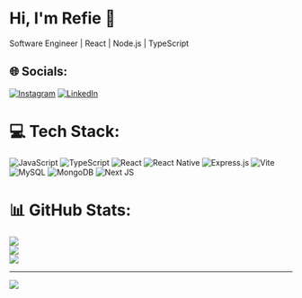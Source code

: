 # Hi, I'm Refie 👋
Software Engineer | React | Node.js | TypeScript  

## 🌐 Socials:
[![Instagram](https://img.shields.io/badge/Instagram-%23E4405F.svg?logo=Instagram&logoColor=white)](https://instagram.com/refi_aldba) [![LinkedIn](https://img.shields.io/badge/LinkedIn-%230077B5.svg?logo=linkedin&logoColor=white)](https://linkedin.com/in/muhammad-refie-aldiba) 

# 💻 Tech Stack:
![JavaScript](https://img.shields.io/badge/javascript-%23323330.svg?style=for-the-badge&logo=javascript&logoColor=%23F7DF1E) ![TypeScript](https://img.shields.io/badge/typescript-%23007ACC.svg?style=for-the-badge&logo=typescript&logoColor=white) ![React](https://img.shields.io/badge/react-%2320232a.svg?style=for-the-badge&logo=react&logoColor=%2361DAFB) ![React Native](https://img.shields.io/badge/react_native-%2320232a.svg?style=for-the-badge&logo=react&logoColor=%2361DAFB) ![Express.js](https://img.shields.io/badge/express.js-%23404d59.svg?style=for-the-badge&logo=express&logoColor=%2361DAFB) ![Vite](https://img.shields.io/badge/vite-%23646CFF.svg?style=for-the-badge&logo=vite&logoColor=white) ![MySQL](https://img.shields.io/badge/mysql-4479A1.svg?style=for-the-badge&logo=mysql&logoColor=white) ![MongoDB](https://img.shields.io/badge/MongoDB-%234ea94b.svg?style=for-the-badge&logo=mongodb&logoColor=white) ![Next JS](https://img.shields.io/badge/Next-black?style=for-the-badge&logo=next.js&logoColor=white)
# 📊 GitHub Stats:
![](https://github-readme-stats.vercel.app/api?username=refiealdiba&theme=react&hide_border=true&include_all_commits=false&count_private=false)<br/>
![](https://nirzak-streak-stats.vercel.app/?user=refiealdiba&theme=react&hide_border=true)<br/>
![](https://github-readme-stats.vercel.app/api/top-langs/?username=refiealdiba&theme=react&hide_border=true&include_all_commits=false&count_private=false&layout=compact)

---
[![](https://visitcount.itsvg.in/api?id=refiealdiba&icon=0&color=0)](https://visitcount.itsvg.in)

<!-- Proudly created with GPRM ( https://gprm.itsvg.in ) -->
